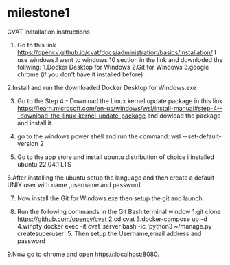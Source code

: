 # milestone1


CVAT installation instructions

1. Go to this link https://opencv.github.io/cvat/docs/administration/basics/installation/
I use windows.I went to windows 10 section in the link and downloded the follwing:
  1.Docker Desktop for Windows
  2.Git for Windows
  3.google chrome (if you don't have it installed before)


2.Install and run the downloaded Docker Desktop for Windows.exe

3. Go to the Step 4 - Download the Linux kernel update package in this link https://learn.microsoft.com/en-us/windows/wsl/install-manual#step-4---download-the-linux-kernel-update-package and dowload the package and install it.

4. go to the windows power shell and run the command: wsl --set-default-version 2

5. Go to the app store and install ubuntu distribution of choice
  i installed ubuntu 22.04.1 LTS

6.After installing the ubuntu setup the language and then create a default UNIX user with name ,username and password.

7.  Now install the Git for Windows.exe then setup the git and launch.

8.  Run the following commands in the Git Bash terminal window
    1.git clone https://github.com/opencv/cvat
    2.cd cvat
    3.docker-compose up -d
    4.winpty docker exec -it cvat_server bash -ic 'python3 ~/manage.py createsuperuser'
    5. Then setup the Username,email address and password
    
9.Now go to chrome and open https//:localhost:8080.

